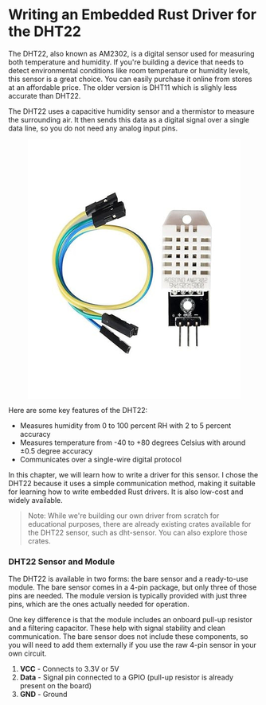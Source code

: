 # Writing an Embedded Rust Driver for the DHT22

The DHT22, also known as AM2302, is a digital sensor used for measuring both temperature and humidity. If you're building a device that needs to detect environmental conditions like room temperature or humidity levels, this sensor is a great choice. You can easily purchase it online from stores at an affordable price. The older version is DHT11 which is slighly less accurate than DHT22.

The DHT22 uses a capacitive humidity sensor and a thermistor to measure the surrounding air. It then sends this data as a digital signal over a single data line, so you do not need any analog input pins.

<img style="display: block; margin: auto;" alt="DHT22 Sensor" src="./images/AM2302-DHT22-Digital-Temperature-and-Humidity-Sensor-Module.jpg"/>

Here are some key features of the DHT22:

- Measures humidity from 0 to 100 percent RH with 2 to 5 percent accuracy
- Measures temperature from -40 to +80 degrees Celsius with around ±0.5 degree accuracy
- Communicates over a single-wire digital protocol

In this chapter, we will learn how to write a driver for this sensor. I chose the DHT22 because it uses a simple communication method, making it suitable for learning how to write embedded Rust drivers. It is also low-cost and widely available.

> Note: While we're building our own driver from scratch for educational purposes, there are already existing crates available for the DHT22 sensor, such as dht-sensor. You can also explore those crates.

### DHT22 Sensor and Module
The DHT22 is available in two forms: the bare sensor and a ready-to-use module. The bare sensor comes in a 4-pin package, but only three of those pins are needed. The module version is typically provided with just three pins, which are the ones actually needed for operation.

One key difference is that the module includes an onboard pull-up resistor and a filtering capacitor. These help with signal stability and clean communication. The bare sensor does not include these components, so you will need to add them externally if you use the raw 4-pin sensor in your own circuit.

1. **VCC** - Connects to 3.3V or 5V
2. **Data** - Signal pin connected to a GPIO (pull-up resistor is already present on the board)
3. **GND** - Ground

